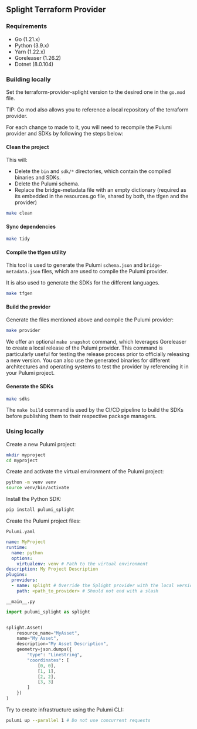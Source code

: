 ## Splight Terraform Provider

### Requirements

- Go (1.21.x)
- Python (3.9.x)
- Yarn (1.22.x)
- Goreleaser (1.26.2)
- Dotnet (8.0.104)

### Building locally

Set the terraform-provider-splight version to the desired one in the `go.mod` file.

TIP: Go mod also allows you to reference a local repository of the terraform provider.

For each change to made to it, you will need to recompile the Pulumi provider and SDKs by following the steps below:

#### Clean the project

This will:
- Delete the `bin` and `sdk/*` directories, which contain the compiled binaries and SDKs.
- Delete the Pulumi schema.
- Replace the bridge-metadata file with an empty dictionary (required as its embedded in the resources.go file, shared by both, the tfgen and the provider)

```bash
make clean
```

#### Sync dependencies

```bash
make tidy
```

#### Compile the tfgen utility

This tool is used to generate the Pulumi `schema.json` and `bridge-metadata.json` files, which are used to compile the Pulumi provider.

It is also used to generate the SDKs for the different languages.

```bash
make tfgen
```

#### Build the provider

Generate the files mentioned above and compile the Pulumi provider:

```bash
make provider
```

We offer an optional `make snapshot` command, which leverages Goreleaser to create a local release of the Pulumi provider.
This command is particularly useful for testing the release process prior to officially releasing a new version.
You can also use the generated binaries for different architectures and operating systems to test the provider by referencing it in your Pulumi project.

#### Generate the SDKs

```bash
make sdks
```

The `make build` command is used by the CI/CD pipeline to build the SDKs before publishing them to their respective package managers.

### Using locally

Create a new Pulumi project:

```bash
mkdir myproject
cd myproject
```

Create and activate the virtual environment of the Pulumi project:

```bash
python -m venv venv
source venv/bin/activate
```

Install the Python SDK:

```bash
pip install pulumi_splight
```

Create the Pulumi project files:

`Pulumi.yaml`

```yaml
name: MyProject
runtime:
  name: python
  options:
    virtualenv: venv # Path to the virtual environment
description: My Project Description
plugins:
  providers:
  - name: splight # Override the Splight provider with the local version
    path: <path_to_provider> # Should not end with a slash
```

`__main__.py`

```python
import pulumi_splight as splight


splight.Asset(
    resource_name="MyAsset",
    name="My Asset",
    description="My Asset Description",
    geometry=json.dumps({
        "type": "LineString",
        "coordinates": [
            [0, 0],
            [1, 1],
            [2, 2],
            [3, 3]
        ]
    })
)
```

Try to create infrastructure using the Pulumi CLI:

```bash
pulumi up --parallel 1 # Do not use concurrent requests
```
